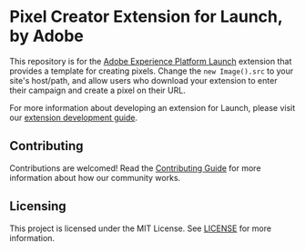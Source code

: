 # Pixel Creator Extension for Launch, by Adobe

This repository is for the [Adobe Experience Platform Launch](https://www.adobe.com/experience-platform/launch.html) extension that provides a template for creating pixels. Change the `new Image().src` to your site's host/path, and allow users who download your extension to enter their campaign and create a pixel on their URL.

For more information about developing an extension for Launch, please visit our [extension development guide](https://developer.adobelaunch.com/extensions/).

## Contributing

Contributions are welcomed! Read the [Contributing Guide](CONTRIBUTING.md) for more information about how our community works.

## Licensing

This project is licensed under the MIT License. See [LICENSE](LICENSE) for more information.